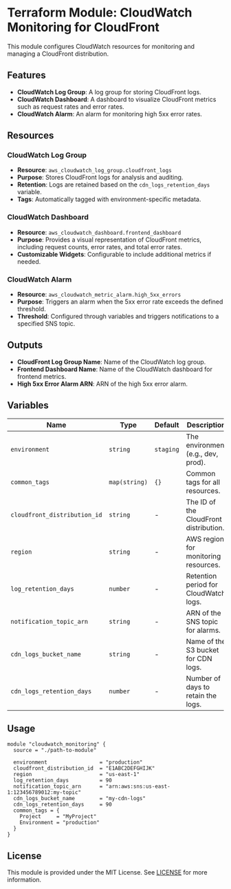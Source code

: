 
# Terraform Module: CloudWatch Monitoring for CloudFront

This module configures CloudWatch resources for monitoring and managing a CloudFront distribution.

## Features

- **CloudWatch Log Group**: A log group for storing CloudFront logs.
- **CloudWatch Dashboard**: A dashboard to visualize CloudFront metrics such as request rates and error rates.
- **CloudWatch Alarm**: An alarm for monitoring high 5xx error rates.

## Resources

### CloudWatch Log Group
- **Resource**: `aws_cloudwatch_log_group.cloudfront_logs`
- **Purpose**: Stores CloudFront logs for analysis and auditing.
- **Retention**: Logs are retained based on the `cdn_logs_retention_days` variable.
- **Tags**: Automatically tagged with environment-specific metadata.

### CloudWatch Dashboard
- **Resource**: `aws_cloudwatch_dashboard.frontend_dashboard`
- **Purpose**: Provides a visual representation of CloudFront metrics, including request counts, error rates, and total error rates.
- **Customizable Widgets**: Configurable to include additional metrics if needed.

### CloudWatch Alarm
- **Resource**: `aws_cloudwatch_metric_alarm.high_5xx_errors`
- **Purpose**: Triggers an alarm when the 5xx error rate exceeds the defined threshold.
- **Threshold**: Configured through variables and triggers notifications to a specified SNS topic.

## Outputs

- **CloudFront Log Group Name**: Name of the CloudWatch log group.
- **Frontend Dashboard Name**: Name of the CloudWatch dashboard for frontend metrics.
- **High 5xx Error Alarm ARN**: ARN of the high 5xx error alarm.

## Variables

| Name                     | Type       | Default       | Description                                      |
|--------------------------|------------|---------------|--------------------------------------------------|
| `environment`            | `string`   | `staging`     | The environment (e.g., dev, prod).              |
| `common_tags`            | `map(string)` | `{}`        | Common tags for all resources.                  |
| `cloudfront_distribution_id` | `string` | -           | The ID of the CloudFront distribution.          |
| `region`                 | `string`   | -             | AWS region for monitoring resources.            |
| `log_retention_days`     | `number`   | -             | Retention period for CloudWatch logs.           |
| `notification_topic_arn` | `string`   | -             | ARN of the SNS topic for alarms.                |
| `cdn_logs_bucket_name`   | `string`   | -             | Name of the S3 bucket for CDN logs.             |
| `cdn_logs_retention_days`| `number`   | -             | Number of days to retain the logs.              |

## Usage

```hcl
module "cloudwatch_monitoring" {
  source = "./path-to-module"

  environment                 = "production"
  cloudfront_distribution_id  = "E1ABC2DEFGHIJK"
  region                      = "us-east-1"
  log_retention_days          = 90
  notification_topic_arn      = "arn:aws:sns:us-east-1:123456789012:my-topic"
  cdn_logs_bucket_name        = "my-cdn-logs"
  cdn_logs_retention_days     = 90
  common_tags = {
    Project     = "MyProject"
    Environment = "production"
  }
}
```

## License

This module is provided under the MIT License. See [LICENSE](./LICENSE) for more information.
